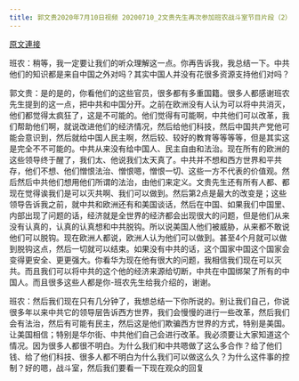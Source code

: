 ```yaml
---
title: 郭文贵2020年7月10日视频 20200710_2文贵先生再次参加班农战斗室节目片段（2）
---
```


[原文連接](https://gnews.org/ThreadView/53479397)

班农：稍等，我一定要让我们的听众理解这一点。你再告诉我，我总结一下。中共他们的知识都是来自中国之外对吗？其实中国人并没有花很多资源支持他们对吗？




郭文贵：是的是的，你看他们的这些官员，很多都有多重国籍。很多人都感谢班农先生提到的这一点，把中共和中国分开。之前在欧洲没有人认为可以将中共消灭，他们都觉得太疯狂了，这是不可能的。他们觉得有可能啊，中共他们可以改革，我们帮助他们啊，就说改进他们的经济情况，然后给他们科技，然后中国共产党他可能会意识到，然后就给中国人民主啊，然后较、较好的教育等等等等，但是其实这是完全不不可能的。中共从来没有给中国人、民主自由和法治。现在所有的欧洲的这些领导终于醒了，我们太、他说我们太天真了。中共并不想和西方世界和平共存，他们不想、他们憎恨法治、憎恨嗯，憎恨一切、这些一方不代表的价值观。然后然后中共他们想用他们所谓的法治，由他们来定义。文贵先生还有所有人都、都现在觉得诶我们是可以灭共啊、我们可以做到。然后第2点是最大的改变是；这些领导告诉我之前，就中共和欧洲还有和美国谈话，然后在中国、如果我们中国里、内部出现了问题的话，经济就是全世界的经济都会出现很大的问题，但是他们从来没有认真的，认真的认真想和中共脱钩。所以说美国人他们被威胁，从来都不敢说他们可以脱钩。现在欧洲人都说，欧洲人认为他们可以做到。甚至4个月就可以做到脱钩这点，然后一切就可以结束。如果没有中共的话，这个国家中国这个国家会变得更安全、更更强大。你看华为现在他有很大的问题，我相信我们现在可以灭共。而且我们可以将中共的这个他的经济来源给切断，中共在中国绑架了所有的中国人。而且很多这些人都是你-班农先生给我介绍的，谢谢。




班农：然后我们现在只有几分钟了，我想总结一下你所说的。别让我们自己，你说很多年以来中共它的领导层告诉西方世界，我们会慢慢的进行一些改革，然后我们会有法治，然后有可能有民主，然后这是他们欺骗西方世界的方式，特别是美国。让美国相信；特别是华尔街、中共他们自己会进行改革。我必须要让大家知道这个情况。因为很多人都很不明白。为什么我们和中共嗯做了这么多合作？给了他们钱、给了他们科技、很多人都不明白为什么我们可以做这么久？为什么这件事的控制？好的嗯，战斗室，然后我们要看一下现在观众的回复
